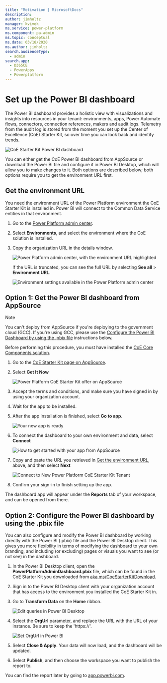 ```yaml
---
title: "Motivation | MicrosoftDocs"
description: 
author: jimholtz
manager: kvivek
ms.service: power-platform
ms.component: pa-admin
ms.topic: conceptual
ms.date: 03/18/2020
ms.author: jimholtz
search.audienceType: 
  - admin
search.app: 
  - D365CE
  - PowerApps
  - Powerplatform
---
```

# Set up the Power BI dashboard

The Power BI dashboard provides a holistic view with visualizations and insights into resources in your tenant: environments, apps, Power Automate flows, connectors, connection references, makers and audit logs. Telemetry from the audit log is stored from the moment you set up the Center of Excellence (CoE) Starter Kit, so over time you can look back and identify trends.

![CoE Starter Kit Power BI dashboard](media/coe1.PNG "CoE Starter Kit Power BI dashboard")

You can either get the CoE Power BI dashboard from AppSource or download the Power BI file and configure it in Power BI Desktop, which will allow you to make changes to it. Both options are described below; both options require you to get the environment URL first.

## Get the environment URL

You need the environment URL of the Power Platform environment the CoE Starter Kit is installed in. Power BI will connect to the Common Data Service entities in that environment.

1. Go to the [Power Platform admin center](https://aka.ms/ppac).

1. Select **Environments**, and select the environment where the CoE solution is installed.

1. Copy the organization URL in the details window.

   ![Power Platform admin center, with the environment URL highlighted](media/coe19.png "Power Platform admin center, with the environment URL highlighted")

   If the URL is truncated, you can see the full URL by selecting **See all** > **Environment URL**.

   ![Environment settings available in the Power Platform admin center](media/coe20.png "Environment settings available in the Power Platform admin center")

## Option 1: Get the Power BI dashboard from AppSource

> [!NOTE]
> You can't deploy from AppSource if you're deploying to the government cloud (GCC). If you're using GCC, please use the [Configure the Power BI Dashboard by using the .pbix file](#configure-by-using-pbix-file) instructions below.

Before performing this procedure, you must have installed the [CoE Core Components solution](setup-core-components.md).<!--Is this really necessary? You already got the environment URL, you couldn't have gotten it otherwise. And also, if this applies to Option 1, it should by rights be repeated in Option 2 (but I don't think it's necessary either place).-->

1. Go to the [CoE Starter Kit page on AppSource](https://appsource.microsoft.com/product/power-bi/powerapps_pbi.powerapps_coe).

1. Select **Get It Now**

   ![Power Platform CoE Starter Kit offer on AppSource](media/coe21.png "Power Platform CoE Starter Kit offer on AppSource")

1. Accept the terms and conditions, and make sure you have signed in by using your organization account.

1. Wait for the app to be installed.

1. After the app installation is finished, select **Go to app**.

   ![Your new app is ready](media/coe22.png "Your new app is ready")

1. To connect the dashboard to your own environment and data, select **Connect** 

   ![How to get started with your app from AppSource](media/coe24.png "How to get started with your app from AppSource")

1. Copy and paste the URL you retrieved in [Get the environment URL](#get-the-environment-url), above, and then select **Next**

   ![Connect to New Power Platform CoE Starter Kit Tenant](media/coe23.png "Connect to New Power Platform CoE Starter Kit Tenant")

1. Confirm your sign-in to finish setting up the app.

The dashboard app will appear under the **Reports** tab of your workspace, and can be opened from there.

## Option 2: Configure the Power BI dashboard by using the .pbix file<a name="configure-by-using-pbix-file"></a>

You can also configure and modify the Power BI dashboard by working directly with the Power BI (.pbix) file and the Power BI Desktop client. This gives you more flexibility in terms of modifying the dashboard to your own branding, and including (or excluding) pages or visuals you want to see (or not see) in the dashboard.

1. In the Power BI Desktop client, open the **PowerPlatformAdminDashboard.pbix** file, which can be found in the CoE Starter Kit you downloaded from [aka.ms/CoeStarterKitDownload](https://aka.ms/CoEStarterKitDownload).

1. Sign in to the Power BI Desktop client with your organization account that has access to the environment you installed the CoE Starter Kit in.

1. Go to **Transform Data** on the **Home** ribbon.

   ![Edit queries in Power BI Desktop](media/coe25.png "Edit queries in Power BI Desktop")

1. Select the **OrgUrl** parameter, and replace the URL with the URL of your instance. Be sure to keep the 'https://'.

   ![Set OrgUrl in Power BI](media/coe26.png "Set OrgUrl in Power BI")

1. Select **Close & Apply**. Your data will now load, and the dashboard will be updated.

1. Select **Publish**, and then choose the workspace you want to publish the report to.

You can find the report later by going to [app.powerbi.com](https://app.powerbi.com/).

